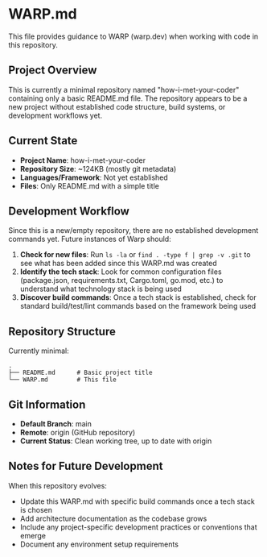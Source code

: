 # WARP.md

This file provides guidance to WARP (warp.dev) when working with code in this repository.

## Project Overview

This is currently a minimal repository named "how-i-met-your-coder" containing only a basic README.md file. The repository appears to be a new project without established code structure, build systems, or development workflows yet.

## Current State

- **Project Name**: how-i-met-your-coder
- **Repository Size**: ~124KB (mostly git metadata)
- **Languages/Framework**: Not yet established
- **Files**: Only README.md with a simple title

## Development Workflow

Since this is a new/empty repository, there are no established development commands yet. Future instances of Warp should:

1. **Check for new files**: Run `ls -la` or `find . -type f | grep -v .git` to see what has been added since this WARP.md was created
2. **Identify the tech stack**: Look for common configuration files (package.json, requirements.txt, Cargo.toml, go.mod, etc.) to understand what technology stack is being used
3. **Discover build commands**: Once a tech stack is established, check for standard build/test/lint commands based on the framework being used

## Repository Structure

Currently minimal:
```
.
├── README.md      # Basic project title
└── WARP.md        # This file
```

## Git Information

- **Default Branch**: main
- **Remote**: origin (GitHub repository)
- **Current Status**: Clean working tree, up to date with origin

## Notes for Future Development

When this repository evolves:

- Update this WARP.md with specific build commands once a tech stack is chosen
- Add architecture documentation as the codebase grows
- Include any project-specific development practices or conventions that emerge
- Document any environment setup requirements